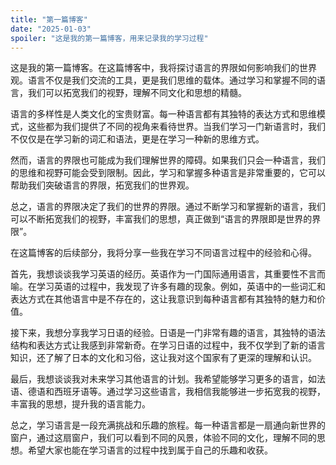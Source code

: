 ```yaml
---
title: "第一篇博客"
date: "2025-01-03"
spoiler: "这是我的第一篇博客，用来记录我的学习过程"
---
```



这是我的第一篇博客。在这篇博客中，我将探讨语言的界限如何影响我们的世界观。语言不仅是我们交流的工具，更是我们思维的载体。通过学习和掌握不同的语言，我们可以拓宽我们的视野，理解不同文化和思想的精髓。

语言的多样性是人类文化的宝贵财富。每一种语言都有其独特的表达方式和思维模式，这些都为我们提供了不同的视角来看待世界。当我们学习一门新语言时，我们不仅仅是在学习新的词汇和语法，更是在学习一种新的思维方式。

然而，语言的界限也可能成为我们理解世界的障碍。如果我们只会一种语言，我们的思维和视野可能会受到限制。因此，学习和掌握多种语言是非常重要的，它可以帮助我们突破语言的界限，拓宽我们的世界观。

总之，语言的界限决定了我们的世界的界限。通过不断学习和掌握新的语言，我们可以不断拓宽我们的视野，丰富我们的思想，真正做到“语言的界限即是世界的界限”。

在这篇博客的后续部分，我将分享一些我在学习不同语言过程中的经验和心得。

首先，我想谈谈我学习英语的经历。英语作为一门国际通用语言，其重要性不言而喻。在学习英语的过程中，我发现了许多有趣的现象。例如，英语中的一些词汇和表达方式在其他语言中是不存在的，这让我意识到每种语言都有其独特的魅力和价值。

接下来，我想分享我学习日语的经验。日语是一门非常有趣的语言，其独特的语法结构和表达方式让我感到非常新奇。在学习日语的过程中，我不仅学到了新的语言知识，还了解了日本的文化和习俗，这让我对这个国家有了更深的理解和认识。

最后，我想谈谈我对未来学习其他语言的计划。我希望能够学习更多的语言，如法语、德语和西班牙语等。通过学习这些语言，我相信我能够进一步拓宽我的视野，丰富我的思想，提升我的语言能力。

总之，学习语言是一段充满挑战和乐趣的旅程。每一种语言都是一扇通向新世界的窗户，通过这扇窗户，我们可以看到不同的风景，体验不同的文化，理解不同的思想。希望大家也能在学习语言的过程中找到属于自己的乐趣和收获。

